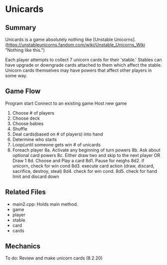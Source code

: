 
# Unicards

## Summary
Unicards is a game absolutely nothing like [Unstable Unicorns]. (https://unstableunicorns.fandom.com/wiki/Unstable_Unicorns_Wiki "Nothing like this.")

Each player attempts to collect 7 unicorn cards for their 'stable.' Stables can have upgrade or downgrade cards attached to them which affect the stable. Unicorn cards themselves may have powers that affect other players in some way.

## Game Flow
Program start
Connect to an existing game
Host new game

1. Choose # of players
2. Choose deck
3. Choose babies
4. Shuffle
5. Deal cards(based on # of players) into hand
6. Determine who starts
7. Loop(until someone gets win # of unicards
8. Foreach player
	8a. Activate any beginning of turn powers
	8b. Ask about optional card powers
	8c.	Either draw two and skip to the next player OR Draw 1
	8d. Choose and Play a card
		8d1. Pause for neighs
		8d2. if unicorn, check for win cond
		8d3. execute card action (draw, discard, sacrifice, destroy, steal)
		8d4. check for win cond.
		8d5. check for hand limit and discard down


## Related Files
- main2.cpp: Holds main method.
- game
- player
- stable
- card
- cards

## Mechanics

To do: 
Review and make unicorn cards (8.2.20)
